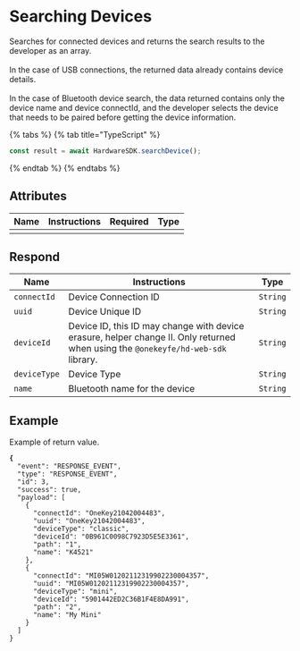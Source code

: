 # Searching Devices

Searches for connected devices and returns the search results to the developer as an array. \
\
In the case of USB connections, the returned data already contains device details. \
\
In the case of Bluetooth device search, the data returned contains only the device name and device connectId, and the developer selects the device that needs to be paired before getting the device information.

{% tabs %}
{% tab title="TypeScript" %}
```typescript
const result = await HardwareSDK.searchDevice();
```
{% endtab %}
{% endtabs %}

## Attributes

| Name | Instructions | Required | Type |
| ---- | ------------ | -------- | ---- |
|      |              |          |      |

## Respond

| Name         | Instructions                                                                                                                      | Type     |
| ------------ | --------------------------------------------------------------------------------------------------------------------------------- | -------- |
| `connectId`  | Device Connection ID                                                                                                              | `String` |
| `uuid`       | Device Unique ID                                                                                                                  | `String` |
| `deviceId`   | Device ID, this ID may change with device erasure, helper change II. Only returned when using the `@onekeyfe/hd-web-sdk` library. | `String` |
| `deviceType` | Device Type                                                                                                                       | `String` |
| `name`       | Bluetooth name for the device                                                                                                     | `String` |

## Example

Example of return value.

<pre class="language-javascript"><code class="lang-javascript"><strong>{
</strong>  "event": "RESPONSE_EVENT",
  "type": "RESPONSE_EVENT",
  "id": 3,
  "success": true,
  "payload": [
    {
      "connectId": "OneKey21042004483",
      "uuid": "OneKey21042004483",
      "deviceType": "classic",
      "deviceId": "0B961C0098C7923D5E5E3361",
      "path": "1",
      "name": "K4521"
    },
    {
      "connectId": "MI05W01202112319902230004357",
      "uuid": "MI05W01202112319902230004357",
      "deviceType": "mini",
      "deviceId": "5901442ED2C36B1F4E8DA991",
      "path": "2",
      "name": "My Mini"
    }
  ]
}</code></pre>

